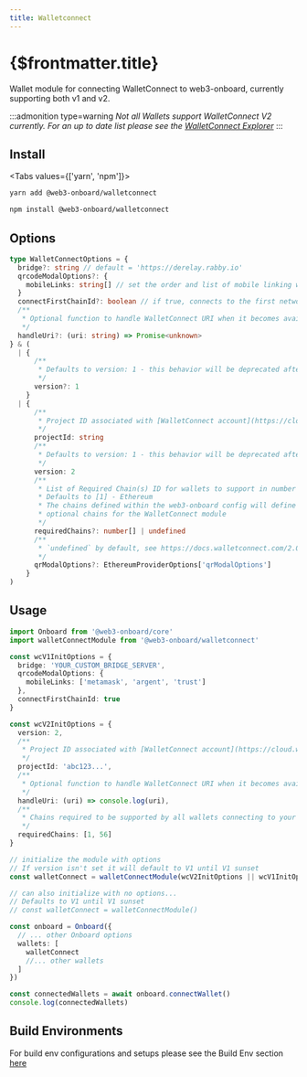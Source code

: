 ```yaml
---
title: Walletconnect
---
```


# {$frontmatter.title}

Wallet module for connecting WalletConnect to web3-onboard, currently supporting both v1 and v2.

:::admonition type=warning
_Not all Wallets support WalletConnect V2 currently. For an up to date list please see the [WalletConnect Explorer](https://explorer.walletconnect.com/?version=2)_
:::

## Install

<Tabs values={['yarn', 'npm']}>
<TabPanel value="yarn">

```sh copy
yarn add @web3-onboard/walletconnect
```

  </TabPanel>
  <TabPanel value="npm">

```sh copy
npm install @web3-onboard/walletconnect
```

  </TabPanel>
</Tabs>

## Options

```typescript
type WalletConnectOptions = {
  bridge?: string // default = 'https://derelay.rabby.io'
  qrcodeModalOptions?: {
    mobileLinks: string[] // set the order and list of mobile linking wallets
  }
  connectFirstChainId?: boolean // if true, connects to the first network chain provided
  /**
   * Optional function to handle WalletConnect URI when it becomes available
   */
  handleUri?: (uri: string) => Promise<unknown>
} & (
  | {
      /**
       * Defaults to version: 1 - this behavior will be deprecated after the WalletConnect v1 sunset
       */
      version?: 1
    }
  | {
      /**
       * Project ID associated with [WalletConnect account](https://cloud.walletconnect.com)
       */
      projectId: string
      /**
       * Defaults to version: 1 - this behavior will be deprecated after the WalletConnect v1 sunset
       */
      version: 2
      /**
       * List of Required Chain(s) ID for wallets to support in number format (integer or hex)
       * Defaults to [1] - Ethereum
       * The chains defined within the web3-onboard config will define the
       * optional chains for the WalletConnect module
       */
      requiredChains?: number[] | undefined
      /**
       * `undefined` by default, see https://docs.walletconnect.com/2.0/web/walletConnectModal/options
       */
      qrModalOptions?: EthereumProviderOptions['qrModalOptions']
    }
)
```

## Usage

```typescript
import Onboard from '@web3-onboard/core'
import walletConnectModule from '@web3-onboard/walletconnect'

const wcV1InitOptions = {
  bridge: 'YOUR_CUSTOM_BRIDGE_SERVER',
  qrcodeModalOptions: {
    mobileLinks: ['metamask', 'argent', 'trust']
  },
  connectFirstChainId: true
}

const wcV2InitOptions = {
  version: 2,
  /**
   * Project ID associated with [WalletConnect account](https://cloud.walletconnect.com)
   */
  projectId: 'abc123...',
  /**
   * Optional function to handle WalletConnect URI when it becomes available
   */
  handleUri: (uri) => console.log(uri),
  /**
   * Chains required to be supported by all wallets connecting to your DApp
   */
  requiredChains: [1, 56]
}

// initialize the module with options
// If version isn't set it will default to V1 until V1 sunset
const walletConnect = walletConnectModule(wcV2InitOptions || wcV1InitOptions)

// can also initialize with no options...
// Defaults to V1 until V1 sunset
// const walletConnect = walletConnectModule()

const onboard = Onboard({
  // ... other Onboard options
  wallets: [
    walletConnect
    //... other wallets
  ]
})

const connectedWallets = await onboard.connectWallet()
console.log(connectedWallets)
```

## Build Environments

For build env configurations and setups please see the Build Env section [here](/docs/modules/core#build-environments)
